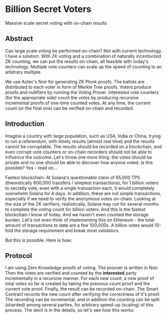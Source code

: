 # Billion Secret Voters
Massive scale secret voting with on-chain results

## Abstract

Can large scale voting be performed on-chain? Not with current technology. I have a solution. With ZK voting and a combination of naturally incentivized ZK counting, we can put the results on-chain, all feasible with today's technology. Multiple vote counters can scale up the speed of counting to an arbitrary multiple.

We use Aztec's Noir for generating ZK Plonk proofs. The ballots are distributed to each voter in form of Merkle Tree proofs. Voters produce proofs and nullifiers by running the Voting Prover. Interested vote counters (for the appropriate side) count the votes by producing recursive incremental proofs of one-time counted votes. At any time, the current count (or the final one) can be verified on-chain and recorded.

## Introduction

Imagine a country with large population, such as USA, India or China, trying to run a referendum, with timely results (almost real time) and the results cannot be corruptable. The results should be recorded on a blockchain, end even corrupt vote counters or on-chain recorders should not be able to influence the outcome. Let's throw one more thing: the votes should be private and no one should be able to discover how anyone voted. Is this possible? Yes - read on...

Fastest blockchain: At Solana's questionable claim of 65,000 TPS (theoretically 600,000 transfers / simplest transactions), for 1 billion voters to secretly vote, even with a single transaction each, it would completely overwhelm Solana for 4 days. In addition, these are not simple transactions, especially if we need to verify the anonymous votes on-chain. Looking at the size of the ZK verifiers, realistically, Solana may run for several months to complete the voting count for billion voters. And this is the fastest blockchain I know of today. And we haven't even counted the storage burden. Let's not even think of implementing this on Ethereum - the total amount of transactions to date are a few 100,000s. A billion votes would 10-fold the storage requirement and break most validators.

But this is possible. Here is how:

## Protocol

I am using Zero Knowledge proofs of voting. The proover is written in Noir. Then the votes are verified and counted by the **interested** party incrementally in a recursive manner. For each new count, a new proof of total votes so far is created by taking the previous count proof and the current vote proof. Finally, the result can be recorded on-chain. The Smart Contract records the new count after verifying the correctness of it's proof. The recording can be incremental, and in addition the counting can be split (sharded) among several parties, for arbitrary speed-up (scaling) of this process. The devil is in the details, so let's see how this works:


